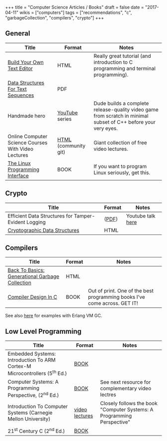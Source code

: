 +++
title = "Computer Science Articles / Books"
draft = false
date = "2017-04-11"
wikis = ["computers"]
tags = ["recommendations", "c", "garbageCollection", "compilers", "crypto"]
+++

## General

| Title | Format | Notes |
|-------|--------|-------|
| [Build Your Own Text Editor](http://viewsourcecode.org/snaptoken/kilo/) | HTML | Really great tutorial (and introduction to C programming and terminal programming). |
| [Data Structures For Text Sequences](https://www.cs.unm.edu/~crowley/papers/sds.pdf) | PDF | |
| Handmade hero | [YouTube](https://handmadehero.org/) series | Dude builds a complete release-quality video game from scratch in minimal subset of C++ before your very eyes. |
| Online Computer Science Courses With Video Lectures | [HTML](https://github.com/Developer-Y/cs-video-courses) (community git) | Giant collection of free video lectures. |
| [The Linux Programming Interface](http://a.co/5thRw0b) | BOOK | If you want to program Linux seriously, get this. |

## Crypto

| Title | Format | Notes |
|-------|--------|-------|
| Efficient Data Structures for Tamper-Evident Logging | ([PDF](http://people.cs.vt.edu/danfeng/courses/cs6204/sp10-papers/crosby.pdf)) | Youtube talk [here](https://youtu.be/G0tkCxq9OuE) |
| [Cryptographic Data Structures](https://blog.bren2010.io/2015/04/07/data-structures.html) | HTML | |


## Compilers

| Title | Format | Notes |
|-------|--------|-------|
| [Back To Basics: Generational Garbage Collection](https://blogs.msdn.microsoft.com/abhinaba/2009/03/02/back-to-basics-generational-garbage-collection/) | HTML | |
| [Compiler Design In C](http://a.co/7AkP7cC) | BOOK | Out of print. One of the best programming books I've come across. GET IT! |

See also [here](/wiki-main/computers/elixir\_resources) for examples with Erlang VM
GC.

## Low Level Programming

| Title | Format | Notes |
|-------|--------|-------|
| Embedded Systems: Introduction To ARM Cortex-M Microcontrollers (5<sup>th</sup> Ed.) | [BOOK](http://a.co/03pd6u0) | |
| Computer Systems: A Programming Perspective, (2<sup>nd</sup> Ed.) | [BOOK](http://a.co/7W4IMFZ) | See next resource for complementary video lectres |
| Introduction To Computer Systems (Carnegie Mellon University) | [video lectures](https://www.cs.cmu.edu/~213/schedule.html) | Closely follows the book "Computer Systems: A Programming Perspective" |
| 21<sup>st</sup> Century C (2<sup>nd</sup> Ed.) | [BOOK](http://a.co/jloJHt7) | |
